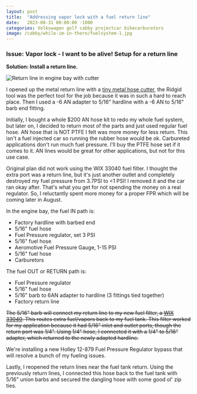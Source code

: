 ```yaml
---
layout: post
title:  "Addressing vapor lock with a fuel return line"
date:   2023-08-31 00:00:00 -1000
categories: Volkswagen golf cabby projectcar bikecarburetors
image: /cabby/while-im-in-there/fuelsystem-1.jpg
---
```


### Issue: Vapor lock - I want to be alive! Setup for a return line

**Solution: Install a return line.**

![Return line in engine bay with cutter](https://www.sudoyashi.com/assets/img/cabby/while-im-in-there/fuelsystem-6.jpg)

I opened up the metal return line with a [tiny metal hose cutter](https://www.homedepot.com/p/RIDGID-1-4-in-to-1-1-8-in-101-Close-Quarters-Copper-Aluminum-Brass-and-Plastic-Tubing-Cutter-Multi-Use-Tubing-Tool-40617/100075014), the Ridgid tool was the perfect tool for the job because it was in such a hard to reach place. Then I used a -6 AN adapter to 5/16" hardline with a -6 AN to 5/16" barb end fitting. 

Initially, I bought a whole $200 AN hose kit to redo my whole fuel system, but later on, I decided to return most of the parts and just used regular fuel hose. AN hose that is NOT PTFE I felt was more money for less return. This isn't a fuel injected car so running the rubber hose would be ok. Carbureted applications don't run much fuel pressure. I'll buy the PTFE hose set if it comes to it. AN lines would be great for other applications, but not for this use case.

Original plan did not work using the WIX 33040 fuel filter. I thought the extra port was a return line, but it's just another outlet and completely destroyed my fuel pressure from 3.7PSI to <1 PSI! I removed it and the car ran okay after. That's what you get for not spending the money on a real regulator. So, I reluctantly spent more money for a proper FPR which will be coming later in August.

In the engine bay, the fuel IN path is:
- Factory hardline with barbed end
- 5/16" fuel hose
- Fuel Pressure regulator, set 3 PSI
- 5/16" fuel hose
- Aeromotive Fuel Pressure Gauge, 1-15 PSI
- 5/16" fuel hose
- Carburetors

The fuel OUT or RETURN path is:
- Fuel Pressure regulator
- 5/16" fuel hose
- 5/16" barb to 6AN adapter to hardline (3 fittings tied together)
- Factory return line

~~The 5/16" barb will connect my return line to my new fuel filter, a [WIX 33040](https://www.amazon.com/WIX-Filters-Complete-Line-Filter/dp/B000C9UJAA). This routes extra fuel/vapors back to my fuel tank. This filter worked for my application because it had 5/16" inlet and outlet ports, though the return port was 1/4". Using 1/4" hose, I connected it with a 1/4" to 5/16" adapter, which returned to the newly adapted hardline.~~

We're installing a new Holley 12-879 Fuel Pressure Regulator bypass that will resolve a bunch of my fueling issues.

Lastly, I reopened the return lines near the fuel tank return. Using the previously return lines, I connected this hose back to the fuel tank with 5/16" union barbs and secured the dangling hose with some good ol' zip ties.